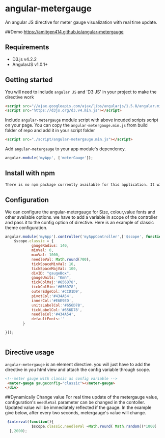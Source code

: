 # angular-metergauge
An angular JS directive for meter gauge visualization with real time update.

##Demo
https://amitgen414.github.io/angular-metergauge

## Requirements

* D3.js v4.2.2
* AngularJS v1.0.1+


## Getting started
You will need to include `angular JS` and 'D3 JS' in your project to make the directive work

```html
<script src="//ajax.googleapis.com/ajax/libs/angularjs/1.5.8/angular.min.js"></script>
<script src="https://d3js.org/d3.v4.min.js"></script>
```

Include `angular-metergauge` module script with above incuded scripts script on your page.
You can copy the `angular-metergauge.min.js` from build folder of repo and add it in your script folder
```html
<script src="./script/angular-metergauge.min.js"></script>
```

Add `angular-metergauge` to your app module's dependency.
```js
angular.module('myApp', ['meterGauge']);
```

## Install with npm

```sh
There is no npm package currently available for this application. It will be available soon.
```

## Configuration
We can configure the angular-metergauge for Size, colour,value fonts and other available options.
we have to add a variable in scope of the controller and pass it to the config option of directive.
Here is an example of classic theme configuration.
```js
angular.module('myApp').controller('myAppController',['$scope', function($scope){
    $scope.classic = {
            gaugeRadius: 140,
            minVal: 0,
            maxVal: 1000,
            needleVal: Math.round(700),
            tickSpaceMinVal: 10,
            tickSpaceMajVal: 100,
            divID: "gaugeBox",
            gaugeUnits: "Kmh",
            tickColMaj:'#656D78',
            tickColMin:'#656D78',
            outerEdgeCol:'#CCD1D9',
            pivotCol:'#434A54',
            innerCol:'#E6E9ED',
            unitsLabelCol:'#656D78',
            tickLabelCol:'#656D78',
            needleCol:'#434A54',
            defaultFonts:''
        }

}]);
 
```

## Directive usage
`angular-metergauge` is an element directive.
you will just have to add the directive in you html view and attach the config variable through scope.

```html
<!--meter gauge with classic as config variable -->
 <meter-gauge gaugeconfig="classic"></meter-gauge>
</div>
```

##Dynamically Change value
For real time update of the metergauge value, configuration's `needleVal` parameter can be changed in the contoller. 
Updated value will be immediately reflected if the gauge.
In the example give below, after every two seconds, metergauge's value will change.
```js
 $interval(function(){
            $scope.classic.needleVal =Math.round( Math.random()*1000)
  },2000);
```

